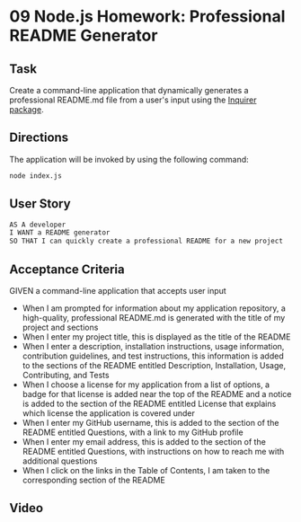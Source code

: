 # 09 Node.js Homework: Professional README Generator

## Task

Create a command-line application that dynamically generates a professional README.md file from a user's input using the [Inquirer package](https://www.npmjs.com/package/inquirer).

## Directions

The application will be invoked by using the following command:

```bash
node index.js
```

## User Story

```md
AS A developer
I WANT a README generator
SO THAT I can quickly create a professional README for a new project
```

## Acceptance Criteria

GIVEN a command-line application that accepts user input

- When I am prompted for information about my application repository, a high-quality, professional README.md is generated with the title of my project and sections
- When I enter my project title, this is displayed as the title of the README
- When I enter a description, installation instructions, usage information, contribution guidelines, and test instructions, this information is added to the sections of the README entitled Description, Installation, Usage, Contributing, and Tests
- When I choose a license for my application from a list of options, a badge for that license is added near the top of the README and a notice is added to the section of the README entitled License that explains which license the application is covered under
- When I enter my GitHub username, this is added to the section of the README entitled Questions, with a link to my GitHub profile
- When I enter my email address, this is added to the section of the README entitled Questions, with instructions on how to reach me with additional questions
- When I click on the links in the Table of Contents, I am taken to the corresponding section of the README

## Video
